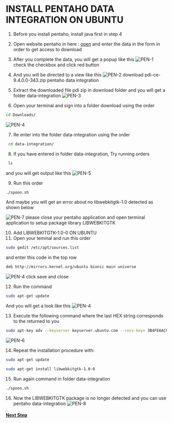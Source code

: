 # INSTALL PENTAHO DATA INTEGRATION ON UBUNTU

1. Before you install pentaho, install java first in step 4
2. Open website pentaho in here : <a href='https://pentaho.com/pentaho-community-edition/' target='_blank'>open</a> and enter the data in the form in order to get access to download
3. After you complete the data, you will get a popup like this
![PEN-1](img/pentaho/pen1.png)
check the checkbox and click red button

4. And you will be directed to a view like this
![PEN-2](img/pentaho/pen2.png)
download pdi-ce-9.4.0.0-343.zip pentaho data integration

5. Extract the downloaded file pdi zip in download folder and you will get a folder data-integration
![PEN-3](img/pentaho/pen3.png)

6. Open your terminal and sign into a folder download using the order
```sh
cd Downloads/
```
![PEN-4](img/pentaho/pen4.png)

7. Re enter into the folder data-integration using the order
```sh
 cd data-integration/
```

8. If you have entered in folder data-integration, Try running orders
```sh
 ls
```
and you will get output like this
![PEN-5](img/pentaho/pen5.png)

9. Run this order
```sh
./spoon.sh
```
And maybe you will get an error about no libwebkitgtk-1.0 detected as shown below

![PEN-7](img/pentaho/pen7.png)
please close your pentaho application and open terminal application to setup package library LIBWEBKITGTK

10. Add LIBWEBKITGTK-1.0-0 ON UBUNTU
11. Open your teminal and run this order
```sh
sudo gedit /etc/apt/sources.list
```
and enter this code in the top row
```sh
deb http://mirrors.kernel.org/ubuntu bionic main universe
```
![PEN-4](img/pentaho/pen4_.png)
click save and close

12. Run the command 
```sh
sudo apt-get update
```
And you will get a look like this
![PEN-4](img/pentaho/pen5_.png)

13. Execute the following command where the last HEX string corresponds to the returned to you
```sh
sudo apt-key adv --keyserver keyserver.ubuntu.com --recv-keys 3B4FE6ACC0B21F32
```
![PEN-6](img/pentaho/pen6.png)

14. Repeat the installation procedure with:
```sh
sudo apt-get update

sudo apt-get install libwebkitgtk-1.0-0
``` 

15. Run again command in folder data-integration
```sh
./spoon.sh
```

16. Now the LIBWEBKITGTK package is no longer detected and you can use pentaho data-integration
![PEN-8](img/pentaho/pen8.png)


#### <a href='https://github.com/geetoor-maven/pentaho/blob/master/6_DRIVER_SQL_SERVER.md'>Next Step</a>